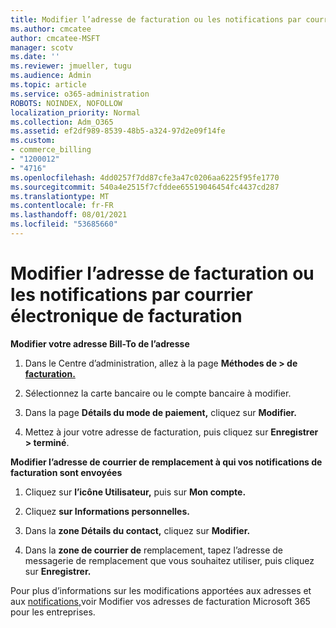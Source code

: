 ```yaml
---
title: Modifier l’adresse de facturation ou les notifications par courrier électronique de facturation
ms.author: cmcatee
author: cmcatee-MSFT
manager: scotv
ms.date: ''
ms.reviewer: jmueller, tugu
ms.audience: Admin
ms.topic: article
ms.service: o365-administration
ROBOTS: NOINDEX, NOFOLLOW
localization_priority: Normal
ms.collection: Adm_O365
ms.assetid: ef2df989-8539-48b5-a324-97d2e09f14fe
ms.custom:
- commerce_billing
- "1200012"
- "4716"
ms.openlocfilehash: 4dd0257f7dd87cfe3a47c0206aa6225f95fe1770
ms.sourcegitcommit: 540a4e2515f7cfddee65519046454fc4437cd287
ms.translationtype: MT
ms.contentlocale: fr-FR
ms.lasthandoff: 08/01/2021
ms.locfileid: "53685660"
---
```

# <a name="change-billing-address-or-billing-email-notifications"></a>Modifier l’adresse de facturation ou les notifications par courrier électronique de facturation

**Modifier votre adresse Bill-To de l’adresse**

1. Dans le Centre d’administration, allez à la page **Méthodes de > de [facturation.](https://go.microsoft.com/fwlink/p/?linkid=2018806)**

2. Sélectionnez la carte bancaire ou le compte bancaire à modifier.

3. Dans la page **Détails du mode de paiement,** cliquez sur **Modifier.**

4. Mettez à jour votre adresse de facturation, puis cliquez sur **Enregistrer > terminé**.

**Modifier l’adresse de courrier de remplacement à qui vos notifications de facturation sont envoyées** 

1. Cliquez sur **l’icône Utilisateur,** puis sur **Mon compte.**

2. Cliquez **sur Informations personnelles.**

3. Dans la **zone Détails du contact,** cliquez sur **Modifier.**

4. Dans la **zone de courrier de** remplacement, tapez l’adresse de messagerie de remplacement que vous souhaitez utiliser, puis cliquez sur **Enregistrer.**

Pour plus d’informations sur les modifications apportées aux adresses et aux [notifications,](/microsoft-365/commerce/billing-and-payments/change-your-billing-addresses)voir Modifier vos adresses de facturation Microsoft 365 pour les entreprises.
